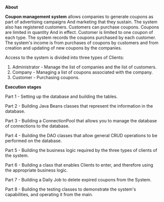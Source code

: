 **About**

**Coupon management system** allows companies to generate coupons as part of advertising campaigns
And marketing that they sustain.
The system also has registered customers. Customers can purchase coupons. Coupons are limited in quantity
And in effect. Customer is limited to one coupon of each type.
The system records the coupons purchased by each customer.
The system's income is from purchases of coupons by customers and from creation and updating of new coupons by the companies.

Access to the system is divided into three types of Clients:
1. Administrator - Manage the list of companies and the list of customers.
2. Company - Managing a list of coupons associated with the company.
3. Customer - Purchasing coupons.


**Execution stages**

  Part 1 - Setting up the database and building the tables.
  
  Part 2 - Building Java Beans classes that represent the information in the database.
  
  Part 3 - Building a ConnectionPool that allows you to manage the database of connections to the database.
  
  Part 4 - Building the DAO classes that allow general CRUD operations to be performed on the database.
  
  Part 5 - Building the business logic required by the three types of clients of the system.
  
  Part 6 - Building a class that enables Clients to enter, and therefore using the appropriate business logic.
  
  Part 7 - Building a Daily Job to delete expired coupons from the System.
  
  Part 8 - Building the testing classes to demonstrate the system's capabilities, and operating it from the main.
